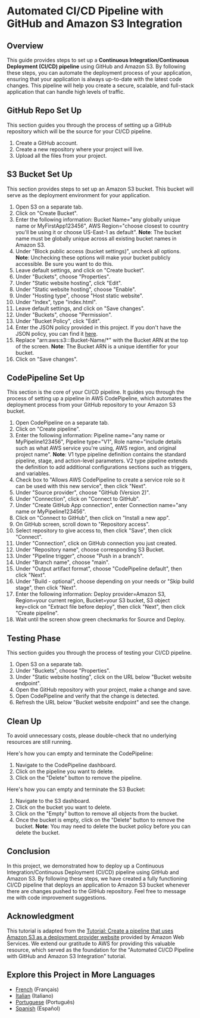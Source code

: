 # Automated CI/CD Pipeline with GitHub and Amazon S3 Integration

## Overview
This guide provides steps to set up a **Continuous Integration/Continuous Deployment (CI/CD) pipeline** using GitHub and Amazon S3. By following these steps, you can automate the deployment process of your application, ensuring that your application is always up-to-date with the latest code changes. This pipeline will help you create a secure, scalable, and full-stack application that can handle high levels of traffic.

## GitHub Repo Set Up
This section guides you through the process of setting up a GitHub repository which will be the source for your CI/CD pipeline.

1. Create a GitHub account.
2. Create a new repository where your project will live.
3. Upload all the files from your project.

## S3 Bucket Set Up
This section provides steps to set up an Amazon S3 bucket. This bucket will serve as the deployment environment for your application.

1. Open S3 on a separate tab.
2. Click on "Create Bucket".
3. Enter the following information: Bucket Name="any globally unique name or MyFirstApp123456", AWS Region="choose closest to country you'll be using it or choose US-East-1 as default". **Note**: The bucket name must be globally unique across all existing bucket names in Amazon S3.
4. Under "Block public access (bucket settings)", uncheck all options. **Note**: Unchecking these options will make your bucket publicly accessible. Be sure you want to do this.
5. Leave default settings, and click on "Create bucket".
6. Under "Buckets", choose "Properties".
7. Under "Static website hosting", click "Edit".
8. Under "Static website hosting", choose "Enable".
9. Under "Hosting type", choose "Host static website".
10. Under "Index", type "index.html".
11. Leave default settings, and click on "Save changes".
12. Under "Buckets", choose "Permission".
13. Under "Bucket Policy", click "Edit".
14. Enter the JSON policy provided in this project. If you don't have the JSON policy, you can find it [here](https://github.com/r-ramos2/Automated-CI-CD-Pipeline-with-GitHub-and-Amazon-S3-Integration/blob/main/s3_public_read_policy.json).
15. Replace "arn:aws:s3:::Bucket-Name/*" with the Bucket ARN at the top of the screen. **Note**: The Bucket ARN is a unique identifier for your bucket.
16. Click on "Save changes".

## CodePipeline Set Up
This section is the core of your CI/CD pipeline. It guides you through the process of setting up a pipeline in AWS CodePipeline, which automates the deployment process from your GitHub repository to your Amazon S3 bucket.

1. Open CodePipeline on a separate tab.
2. Click on "Create pipeline".
3. Enter the following information: Pipeline name="any name or MyPipeline123456", Pipeline type="V1", Role name="include details such as what AWS service you're using, AWS region, and original project name". **Note**: V1 type pipeline definition contains the standard pipeline, stage, and action-level parameters. V2 type pipeline extends the definition to add additional configurations sections such as triggers, and variables.
4. Check box to "Allows AWS CodePipeline to create a service role so it can be used with this new service", then click "Next".
5. Under "Source provider", choose "GitHub (Version 2)".
6. Under "Connection", click  on "Connect to GitHub".
7. Under "Create GitHub App connection", enter Connection name="any name or MyPipeline123456".
8. Click on "Connect to GitHub", then click on "Install a new app".
9. On GitHub screen, scroll down to "Repository access". 
10. Select repository to give access to, then click "Save", then click "Connect".
11. Under "Connection", click on GitHub connection you just created.
12. Under "Repository name", choose corresponding S3 Bucket.
13. Under "Pipeline trigger", choose "Push in a branch".
14. Under "Branch name", choose "main".
15. Under "Output artifact format", choose "CodePipeline default", then click "Next".
16. Under "Build - optional", choose depending on your needs or "Skip build stage", then click "Next".
17. Enter the following information: Deploy provider=Amazon S3, Region=your current region, Bucket=your S3 bucket, S3 object key=click on "Extract file before deploy", then click "Next", then click "Create pipeline".
18. Wait until the screen show green checkmarks for Source and Deploy.

## Testing Phase
This section guides you through the process of testing your CI/CD pipeline.

1. Open S3 on a separate tab.
2. Under "Buckets", choose "Properties".
3. Under "Static website hosting", click on the URL below "Bucket website endpoint".
4. Open the GitHub repository with your project, make a change and save.
5. Open CodePipeline and verify that the change is detected.
6. Refresh the URL below "Bucket website endpoint" and see the change.

## Clean Up
To avoid unnecessary costs, please double-check that no underlying resources are still running. 

Here's how you can empty and terminate the CodePipeline:
1. Navigate to the CodePipeline dashboard.
2. Click on the pipeline you want to delete.
3. Click on the "Delete" button to remove the pipeline.

Here's how you can empty and terminate the S3 Bucket:
1. Navigate to the S3 dashboard.
2. Click on the bucket you want to delete.
3. Click on the "Empty" button to remove all objects from the bucket.
4. Once the bucket is empty, click on the "Delete" button to remove the bucket.
**Note**: You may need to delete the bucket policy before you can delete the bucket.

## Conclusion
In this project, we demonstrated how to deploy up a Continuous Integration/Continuous Deployment (CI/CD) pipeline using GitHub and Amazon S3. By following these steps, we have created a fully functioning CI/CD pipeline that deploys an application to Amazon S3 bucket whenever there are changes pushed to the GitHub repository. Feel free to message me with code improvement suggestions.

## Acknowledgment
This tutorial is adapted from the [Tutorial: Create a pipeline that uses Amazon S3 as a deployment provider website](https://docs.aws.amazon.com/codepipeline/latest/userguide/tutorials-s3deploy.html) provided by Amazon Web Services. We extend our gratitude to AWS for providing this valuable resource, which served as the foundation for the "Automated CI/CD Pipeline with GitHub and Amazon S3 Integration" tutorial.

## Explore this Project in More Languages

- [French](https://github.com/r-ramos2/Pipeline-automatisee-CI-CD-avec-integration-GitHub-et-Amazon-S3-French) (Français)
- [Italian](https://github.com/r-ramos2/Pipeline-Automatizzato-di-CI-CD-con-Integrazione-di-GitHub-e-Amazon-S3-Italian) (Italiano)
- [Portuguese](https://github.com/r-ramos2/Pipeline-Automatizado-de-CI-CD-com-Integracao-GitHub-e-Amazon-S3-Portuguese) (Português)
- [Spanish](https://github.com/r-ramos2/Pipeline-Automatizado-de-CI-CD-con-Integracion-de-GitHub-y-Amazon-S3-Spanish) (Español)

